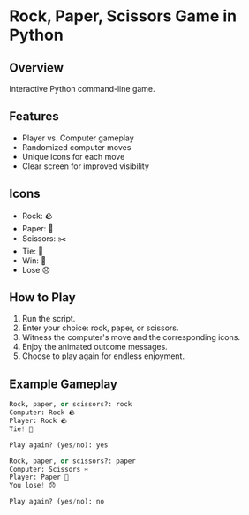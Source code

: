 # Rock, Paper, Scissors Game in Python

## Overview
Interactive Python command-line game.

## Features
- Player vs. Computer gameplay
- Randomized computer moves
- Unique icons for each move
- Clear screen for improved visibility

## Icons
- Rock: 🪨
- Paper: 📃
- Scissors: ✂️
- Tie: 🤝
- Win: 🎉
- Lose 😞

## How to Play
1. Run the script.
2. Enter your choice: rock, paper, or scissors.
3. Witness the computer's move and the corresponding icons.
4. Enjoy the animated outcome messages.
5. Choose to play again for endless enjoyment.

## Example Gameplay
```python
Rock, paper, or scissors?: rock
Computer: Rock 🪨
Player: Rock 🪨
Tie! 🤝

Play again? (yes/no): yes

Rock, paper, or scissors?: paper
Computer: Scissors ✂️
Player: Paper 📃
You lose! 😞

Play again? (yes/no): no

